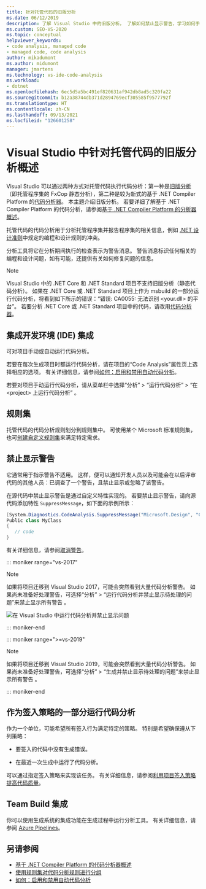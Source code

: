 ```yaml
---
title: 针对托管代码的旧版分析
ms.date: 06/12/2019
description: 了解 Visual Studio 中的旧版分析。 了解如何禁止显示警告，学习如何手动、自动以及在签入和生成期间运行分析。
ms.custom: SEO-VS-2020
ms.topic: conceptual
helpviewer_keywords:
- code analysis, managed code
- managed code, code analysis
author: mikadumont
ms.author: midumont
manager: jmartens
ms.technology: vs-ide-code-analysis
ms.workload:
- dotnet
ms.openlocfilehash: 6ec5d5a5bc491ef820631af942db8ad5c320fa22
ms.sourcegitcommit: b12a38744db371d2894769ecf305585f9577792f
ms.translationtype: HT
ms.contentlocale: zh-CN
ms.lasthandoff: 09/13/2021
ms.locfileid: "126601258"
---
```

# <a name="overview-of-legacy-analysis-for-managed-code-in-visual-studio"></a>Visual Studio 中针对托管代码的旧版分析概述

Visual Studio 可以通过两种方式对托管代码执行代码分析：第一种是[旧版分析](../code-quality/walkthrough-analyzing-managed-code-for-code-defects.md)（即托管程序集的 FxCop 静态分析），第二种是较为新式的基于 .NET Compiler Platform 的[代码分析器](../code-quality/roslyn-analyzers-overview.md)。 本主题介绍旧版分析。 若要详细了解基于 .NET Compiler Platform 的代码分析，请参阅[基于 .NET Compiler Platform 的分析器概述](../code-quality/roslyn-analyzers-overview.md)。

托管代码的代码分析用于分析托管程序集并报告程序集的相关信息，例如 [.NET 设计准则](/dotnet/standard/design-guidelines/)中规定的编程和设计规则的冲突。

分析工具将它在分析期间执行的检查表示为警告消息。 警告消息标识任何相关的编程和设计问题，如有可能，还提供有关如何修复问题的信息。

> [!NOTE]
> Visual Studio 中的 .NET Core 和 .NET Standard 项目不支持旧版分析（静态代码分析）。 如果在 .NET Core 或 .NET Standard 项目上作为 msbuild 的一部分运行代码分析，将看到如下所示的错误：“错误: CA0055: 无法识别 \<your.dll> 的平台”。 若要分析 .NET Core 或 .NET Standard 项目中的代码，请改用[代码分析器](../code-quality/roslyn-analyzers-overview.md)。

## <a name="ide-integrated-development-environment-integration"></a>集成开发环境 (IDE) 集成

可对项目手动或自动运行代码分析。

若要在每次生成项目时都运行代码分析，请在项目的“Code Analysis”属性页上选择相应的选项。 有关详细信息，请参阅[如何：启用和禁用自动代码分析](../code-quality/how-to-enable-and-disable-automatic-code-analysis-for-managed-code.md)。

若要对项目手动运行代码分析，请从菜单栏中选择“分析” > “运行代码分析” > “在 \<project> 上运行代码分析”  。

## <a name="rule-sets"></a>规则集

托管代码的代码分析规则划分到规则集中[](../code-quality/using-rule-sets-to-group-code-analysis-rules.md)。 可使用某个 Microsoft 标准规则集，也可[创建自定义规则集](../code-quality/how-to-create-a-custom-rule-set.md)来满足特定需求。

## <a name="suppress-warnings"></a>禁止显示警告

它通常用于指示警告不适用。 这样，便可以通知开发人员以及可能会在以后评审代码的其他人员：已调查了一个警告，且禁止显示或忽略了该警告。

在源代码中禁止显示警告是通过自定义特性实现的。 若要禁止显示警告，请向源代码添加特性 `SuppressMessage`，如下面的示例所示：

```csharp
[System.Diagnostics.CodeAnalysis.SuppressMessage("Microsoft.Design", "CA1039:ListsAreStrongTyped")]
Public class MyClass
{
   // code
}
```

有关详细信息，请参阅[取消警告](../code-quality/in-source-suppression-overview.md)。

::: moniker range="vs-2017"

> [!NOTE]
> 如果将项目迁移到 Visual Studio 2017，可能会突然看到大量代码分析警告。 如果尚未准备好处理警告，可选择“分析” > “运行代码分析并禁止显示待处理的问题”来禁止显示所有警告 。
>
> ![在 Visual Studio 中运行代码分析并禁止显示问题](media/suppress-active-issues.png)

::: moniker-end

::: moniker range=">=vs-2019"

> [!NOTE]
> 如果将项目迁移到 Visual Studio 2019，可能会突然看到大量代码分析警告。 如果尚未准备好处理警告，可选择“分析” > “生成并禁止显示待处理的问题”来禁止显示所有警告 。

::: moniker-end

## <a name="run-code-analysis-as-part-of-check-in-policy"></a>作为签入策略的一部分运行代码分析

作为一个单位，可能希望所有签入行为满足特定的策略。 特别是希望确保遵从下列策略：

- 要签入的代码中没有生成错误。

- 在最近一次生成中运行了代码分析。

可以通过指定签入策略来实现该任务。 有关详细信息，请参阅[利用项目签入策略提高代码质量](../code-quality/how-to-create-or-update-standard-code-analysis-check-in-policies.md)。

## <a name="team-build-integration"></a>Team Build 集成

你可以使用生成系统的集成功能在生成过程中运行分析工具。 有关详细信息，请参阅 [Azure Pipelines](/azure/devops/pipelines/index?view=vsts&preserve-view=true)。

## <a name="see-also"></a>另请参阅

- [基于 .NET Compiler Platform 的代码分析器概述](../code-quality/roslyn-analyzers-overview.md)
- [使用规则集对代码分析规则进行分组](../code-quality/using-rule-sets-to-group-code-analysis-rules.md)
- [如何：启用和禁用自动代码分析](../code-quality/how-to-enable-and-disable-automatic-code-analysis-for-managed-code.md)
